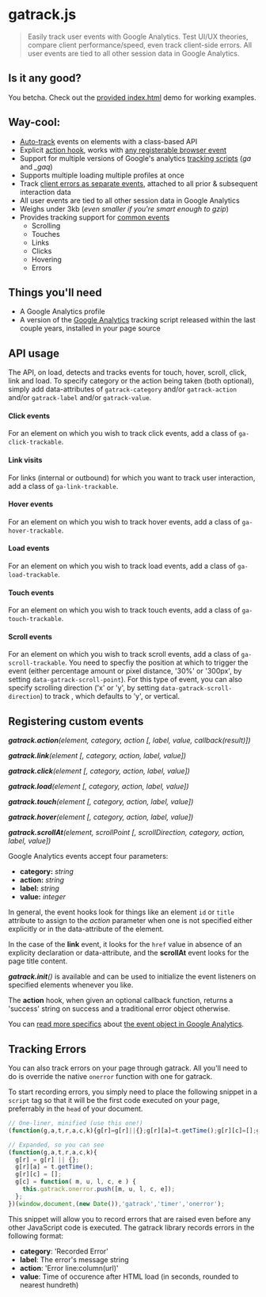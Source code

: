 # gatrack.js

> Easily track user events with Google Analytics. Test UI/UX theories, compare client performance/speed, even track client-side errors. All user events are tied to all other session data in Google Analytics.

## Is it any good?

You betcha. Check out the [provided index.html](https://github.com/jbckmn/gatrack.js/blob/master/index.html) demo for working examples.

## Way-cool:

- [Auto-track](#api-usage) events on elements with a class-based API
- Explicit [action hook](#registering-custom-events), works with [any registerable browser event](https://developer.mozilla.org/en-US/docs/Web/Reference/Events) 
- Support for multiple versions of Google's analytics [tracking scripts](#things-youll-need) (_ga_ and *_gaq*)
- Supports multiple loading multiple profiles at once
- Track [client errors as separate events](#tracking-erros), attached to all prior & subsequent interaction data
- All user events are tied to all other session data in Google Analytics
- Weighs under 3kb (_even smaller if you're smart enough to gzip_)
- Provides tracking support for [common events](#api-usage)
  - Scrolling
  - Touches
  - Links
  - Clicks
  - Hovering
  - Errors

## Things you'll need

- A Google Analytics profile
- A version of the [Google Analytics](http://www.google.com/analytics/) tracking script released within the last couple years, installed in your page source

## API usage

The API, on load, detects and tracks events for touch, hover, scroll, click, link and load. To specify category or the action being taken (both optional), simply add data-attributes of `gatrack-category` and/or `gatrack-action` and/or `gatrack-label` and/or `gatrack-value`.

#### Click events

For an element on which you wish to track click events, add a class of `ga-click-trackable`.

#### Link visits

For links (internal or outbound) for which you want to track user interaction, add a class of `ga-link-trackable`.

#### Hover events

For an element on which you wish to track hover events, add a class of `ga-hover-trackable`.

#### Load events

For an element on which you wish to track load events, add a class of `ga-load-trackable`.

#### Touch events

For an element on which you wish to track touch events, add a class of `ga-touch-trackable`.

#### Scroll events

For an element on which you wish to track scroll events, add a class of `ga-scroll-trackable`. You need to specfiy the position at which to trigger the event (either percentage amount or pixel distance, '30%' or '300px', by setting `data-gatrack-scroll-point`). For this type of event, you can also specify scrolling direction ('x' or 'y', by setting `data-gatrack-scroll-direction`) to track , which defaults to 'y', or vertical.

## Registering custom events

*__gatrack.action__(element, category, action [, label, value, callback(result)])*

*__gatrack.link__(element [, category, action, label, value])*

*__gatrack.click__(element [, category, action, label, value])*

*__gatrack.load__(element [, category, action, label, value])*

*__gatrack.touch__(element [, category, action, label, value])*

*__gatrack.hover__(element [, category, action, label, value])*

*__gatrack.scrollAt__(element, scrollPoint [, scrollDirection, category, action, label, value])*

Google Analytics events accept four parameters:
- __category:__ _string_
- __action:__ _string_
- __label:__ _string_
- __value:__ _integer_

In general, the event hooks look for things like an element `id` or `title` attribute to assign to the _action_ parameter when one is not specified either explicitly or in the data-attribute of the element.

In the case of the __link__ event, it looks for the `href` value in absence of an explicity declaration or data-attribute, and the __scrollAt__ event looks for the page title content.

*__gatrack.init__()* is available and can be used to initialize the event listeners on specified elements whenever you like.

The __action__ hook, when given an optional callback function, returns a 'success' string on success and a traditional error object otherwise.

You can [read more specifics](https://developers.google.com/analytics/devguides/collection/analyticsjs/events) about [the event object in Google Analytics](https://developers.google.com/analytics/devguides/collection/gajs/eventTrackerGuide).

## Tracking Errors

You can also track errors on your page through gatrack. All you'll need to do is override the native `onerror` function with one for gatrack. 

To start recording errors, you simply need to place the following snippet in a `script` tag so that it will be the first code executed on your page, preferrably in the `head` of your document.

```javascript
// One-liner, minified (use this one!)
(function(g,a,t,r,a,c,k){g[r]=g[r]||{};g[r][a]=t.getTime();g[r][c]=[];g[c]=function(m,u,l,c,e){this.gatrack.onerror.push([m,u,l,c,e])}})(window,document,(new Date()),'gatrack','timer','onerror');
```
```javascript
// Expanded, so you can see
(function(g,a,t,r,a,c,k){
  g[r] = g[r] || {};
  g[r][a] = t.getTime();
  g[r][c] = [];
  g[c] = function( m, u, l, c, e ) {
    this.gatrack.onerror.push([m, u, l, c, e]);
  };
})(window,document,(new Date()),'gatrack','timer','onerror');
```

This snippet will allow you to record errors that are raised even before any other JavaScript code is executed. The gatrack library records errors in the following format:
- __category__: 'Recorded Error'
- __label__: The error's message string
- __action__: 'Error line:column(url)'
- __value__: Time of occurence after HTML load (in seconds, rounded to nearest hundreth)
